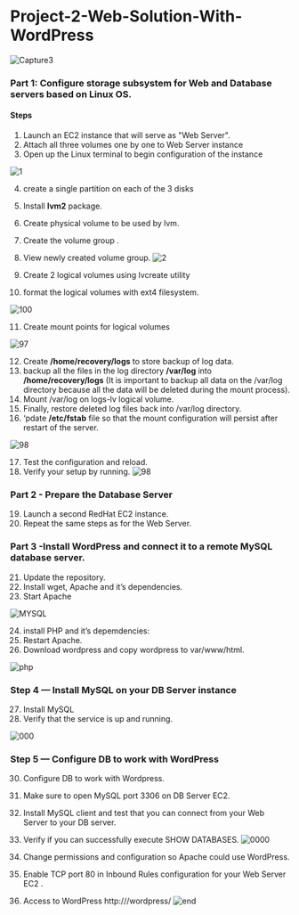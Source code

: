 # Project-2-Web-Solution-With-WordPress

![Capture3](https://user-images.githubusercontent.com/74002629/226575833-7d752dee-235f-45c9-a19d-57fcdf71df2a.PNG)

### Part 1: Configure storage subsystem for Web and Database servers based on Linux OS.

#### Steps

1. Launch an EC2 instance that will serve as "Web Server".
2. Attach all three volumes one by one to Web Server instance
3. Open up the Linux terminal to begin configuration of the instance

![1](https://github.com/Hatem-sudo/Project-2-Web-Solution-With-WordPress/assets/113099054/6d6510f0-dcc7-45b3-b979-27420610cc4c)

4. create a single partition on each of the 3 disks
5. Install **lvm2** package.
6. Create physical volume to be used by lvm. 
7. Create the volume group .
8. View newly created volume group.
![2](https://github.com/Hatem-sudo/Project-2-Web-Solution-With-WordPress/assets/113099054/4536855b-1dd7-4abb-bb03-30b1bc659d53)

9. Create 2 logical volumes using lvcreate utility
10. format the logical volumes with ext4 filesystem.

![100](https://github.com/Hatem-sudo/Project-2-Web-Solution-With-WordPress/assets/113099054/a766a1d8-18d7-432f-aae7-438b7dda2b8a)

11. Create mount points for logical volumes
    
![97](https://github.com/Hatem-sudo/Project-2-Web-Solution-With-WordPress/assets/113099054/0f9c8851-357f-4fab-89e1-1abedbdea4c6)

12. Create **/home/recovery/logs** to store backup of log data.
13. backup all the files in the log directory **/var/log** into **/home/recovery/logs** (It is important to backup all data on the /var/log directory because all the data will be deleted during the mount process).
14. Mount /var/log on logs-lv logical volume.
15. Finally, restore deleted log files back into /var/log directory.
16. ‘pdate **/etc/fstab** file so that the mount configuration will persist after restart of the server.
    
![98](https://github.com/Hatem-sudo/Project-2-Web-Solution-With-WordPress/assets/113099054/98a810ec-abca-4142-b31a-8152fb435ea9)

17. Test the configuration and reload.
18. Verify your setup by running.
![98](https://github.com/Hatem-sudo/Project-2-Web-Solution-With-WordPress/assets/113099054/98a810ec-abca-4142-b31a-8152fb435ea9)

### Part 2 - Prepare the Database Server
19. Launch a second RedHat EC2 instance.
20. Repeat the same steps as for the Web Server.

### Part 3 -Install WordPress and connect it to a remote MySQL database server.
21. Update the repository.
22. Install wget, Apache and it’s dependencies.
23. Start Apache

![MYSQL](https://github.com/Hatem-sudo/Project-2-Web-Solution-With-WordPress/assets/113099054/3446639e-57a8-4fa2-ad77-902acffe7288)

24. install PHP and it’s depemdencies:
25. Restart Apache.
26. Download wordpress and copy wordpress to var/www/html.

![php](https://github.com/Hatem-sudo/Project-2-Web-Solution-With-WordPress/assets/113099054/0920e118-5bec-43eb-8445-f79e5321f3b4)

### Step 4 — Install MySQL on your DB Server instance
27. Install MySQL 
28. Verify that the service is up and running.

![000](https://github.com/Hatem-sudo/Project-2-Web-Solution-With-WordPress/assets/113099054/029864e5-562c-408f-9044-e576e0555e85)

### Step 5 — Configure DB to work with WordPress
30. Configure DB to work with Wordpress.
31. Make sure to open MySQL port 3306 on DB Server EC2.
32. Install MySQL client and test that you can connect from your Web Server to your DB server.
33. Verify if you can successfully execute SHOW DATABASES.
![0000](https://github.com/Hatem-sudo/Project-2-Web-Solution-With-WordPress/assets/113099054/90660af3-51d1-440f-8eaa-ab0b76952ff6)

29. Change permissions and configuration so Apache could use WordPress.
30. Enable TCP port 80 in Inbound Rules configuration for your Web Server EC2 .
31. Access to WordPress http://<Web-Server-Public-IP-Address>/wordpress/
![end](https://github.com/Hatem-sudo/Project-2-Web-Solution-With-WordPress/assets/113099054/aba2a462-fb46-49dd-9fb7-46a16671e8d6)
  
